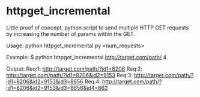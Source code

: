 httpget_incremental
===================

Little proof of concept, python script to send multiple HTTP GET requests by increasing the number of params within the GET.

Usage:
python httpget_incremental.py <URL> <num_requests>

Example:
$ python httpget_incremental http://target.com/path/ 4

Output:
Req:1: http://target.com/path/?id1=8206
Req:2: http://target.com/path/?id1=8206&id2=9153
Req:3: http://target.com/path/?id1=8206&id2=9153&id3=8656
Req:4: http://target.com/path/?id1=8206&id2=9153&id3=8656&id4=862
